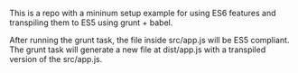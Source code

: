 This is a repo with a mininum setup example for using ES6 features and transpiling them to ES5 using grunt + babel.

After running the grunt task, the file inside src/app.js will be ES5 compliant. The grunt task will generate a new file at dist/app.js with a transpiled version of the src/app.js.